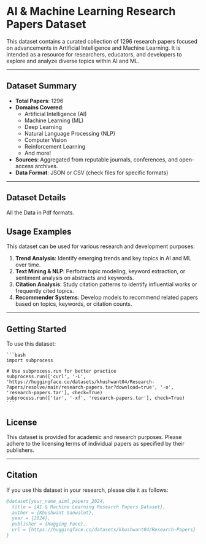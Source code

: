 # AI & Machine Learning Research Papers Dataset

This dataset contains a curated collection of 1296 research papers focused on advancements in Artificial Intelligence and Machine Learning. It is intended as a resource for researchers, educators, and developers to explore and analyze diverse topics within AI and ML.

---

## Dataset Summary

- **Total Papers**: 1296
- **Domains Covered**: 
  - Artificial Intelligence (AI)
  - Machine Learning (ML)
  - Deep Learning
  - Natural Language Processing (NLP)
  - Computer Vision
  - Reinforcement Learning
  - And more!
- **Sources**: Aggregated from reputable journals, conferences, and open-access archives.
- **Data Format**: JSON or CSV (check files for specific formats)

---

## Dataset Details

All the Data in Pdf formats.

## Usage Examples

This dataset can be used for various research and development purposes:

1. **Trend Analysis**: Identify emerging trends and key topics in AI and ML over time.
2. **Text Mining & NLP**: Perform topic modeling, keyword extraction, or sentiment analysis on abstracts and keywords.
3. **Citation Analysis**: Study citation patterns to identify influential works or frequently cited topics.
4. **Recommender Systems**: Develop models to recommend related papers based on topics, keywords, or citation counts.

---

## Getting Started

To use this dataset:

    ```bash
    import subprocess

    # Use subprocess.run for better practice
    subprocess.run(['curl', '-L', 'https://huggingface.co/datasets/khushwant04/Research-Papers/resolve/main/research-papers.tar?download=true', '-o', 'research-papers.tar'], check=True)
    subprocess.run(['tar', '-xf', 'research-papers.tar'], check=True)
    ```

## License

This dataset is provided for academic and research purposes. Please adhere to the licensing terms of individual papers as specified by their publishers.

---

## Citation

If you use this dataset in your research, please cite it as follows:

```bibtex
@dataset{your_name_aiml_papers_2024,
  title = {AI & Machine Learning Research Papers Dataset},
  author = {Khushwant Sanwalot},
  year = {2024},
  publisher = {Hugging Face},
  url = {https://huggingface.co/datasets/khushwant04/Research-Papers}
}
